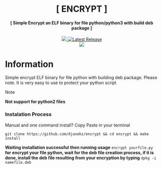 <h1 align="center">[ ENCRYPT ]</h1>
<h4 align="center">[ Simple Encrypt an ELF binary for file python/python3 with build deb package ]</h4>
<p align="center">
<a href="https://github.com/djunekz"><img src="https://img.shields.io/static/v1?style=for-the-badge&logo=github&label=AUTHOR&message=DJUNEKZ&color=blue")</a>
<a href="https://github.com/djunekz/encrypt/releases"><img alt="Latest Release" src="https://img.shields.io/github/release/djunekz/encrypt.svg" /></a><br>
<img src="https://img.shields.io/static/v1?label=Android&logo=android&logoColor=green&color=green&message=Support&style=flat">
		
# Information

Simple encrypt ELF binary for file python with building deb package. Please note. It is very easy to use to protect your python script<br>

> [!NOTE]
> **Not support for python2 files**

### **Instalation Process** 

Manual and one command install?
Copy Paste in your terminal
```
git clone https://github.com/djunekz/encrypt && cd encrypt && make install
```

**Waiting installation successful**
**then running usage** `encrypt yourfile.py` **for encrypt your file python, wait for the deb file creation process, if it is done, install the deb file resulting from your encryption by typing** `dpkg -i namefile.deb`
